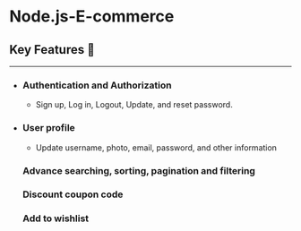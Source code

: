 <h1>Node.js-E-commerce</h1>

<h2> Key Features 📝</h2>
<hr>

<ul>
  <li><h3>Authentication and Authorization</h3></li>
  <ul>
    <li>Sign up, Log in, Logout, Update, and reset password.</li>
  </ul>
  <li><h3>User profile</h3></li>
  <ul>
    <li>Update username, photo, email, password, and other information</li>
  </ul>

<il><h3>Advance searching, sorting, pagination and filtering</h3></il>

<il><h3>Discount coupon code</h3></il>

<il><h3>Add to wishlist</h3></il>
